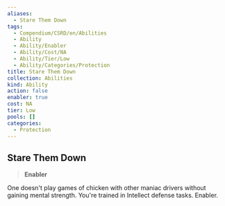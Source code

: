 ```yaml
---
aliases:
  - Stare Them Down
tags:
  - Compendium/CSRD/en/Abilities
  - Ability
  - Ability/Enabler
  - Ability/Cost/NA
  - Ability/Tier/Low
  - Ability/Categories/Protection
title: Stare Them Down
collection: Abilities
kind: Ability
action: false
enabler: true
cost: NA
tier: Low
pools: []
categories:
  - Protection
---
```

## Stare Them Down    
>**Enabler**  
    
One doesn't play games of chicken with other maniac drivers without gaining mental strength. You're trained in Intellect defense tasks. Enabler.